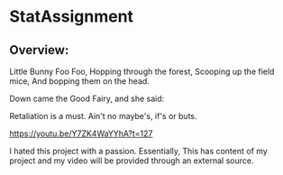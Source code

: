 # StatAssignment

## Overview:

Little Bunny Foo Foo,
Hopping through the forest,
Scooping up the field mice,
And bopping them on the head.

Down came the Good Fairy, and she said:

Retaliation is a must. Ain't no maybe's, if's or buts.

https://youtu.be/Y7ZK4WaYYhA?t=127

I hated this project with a passion. 
Essentially, This has content of my project and my video will be provided through an external source. 
